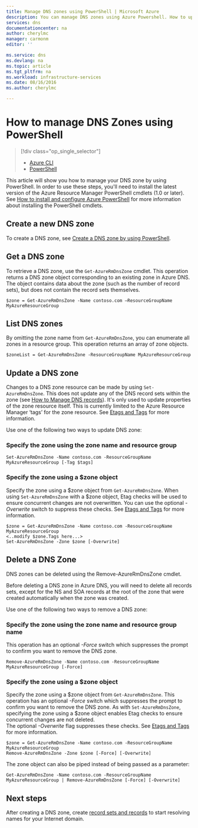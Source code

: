 ```yaml
---
title: Manage DNS zones using PowerShell | Microsoft Azure
description: You can manage DNS zones using Azure Powershell. How to update, delete and create DNS zones on Azure DNS
services: dns
documentationcenter: na
author: cherylmc
manager: carmonm
editor: ''

ms.service: dns
ms.devlang: na
ms.topic: article
ms.tgt_pltfrm: na
ms.workload: infrastructure-services
ms.date: 08/16/2016
ms.author: cherylmc

---
```

# How to manage DNS Zones using PowerShell
> [!div class="op_single_selector"]
> * [Azure CLI](dns-operations-dnszones-cli.md)
> * [PowerShell](dns-operations-dnszones.md)
> 
> 

This article will show you how to manage your DNS zone by using PowerShell. In order to use these steps, you'll need to install the latest version of the Azure Resource Manager PowerShell cmdlets (1.0 or later). See [How to install and configure Azure PowerShell](../powershell-install-configure.md) for more information about installing the PowerShell cmdlets.

## Create a new DNS zone
To create a DNS zone, see [Create a DNS zone by using PowerShell](dns-getstarted-create-dnszone.md).

## Get a DNS zone
To retrieve a DNS zone, use the `Get-AzureRmDnsZone` cmdlet. This operation returns a DNS zone object corresponding to an existing zone in Azure DNS. The object contains data about the zone (such as the number of record sets), but does not contain the record sets themselves.

    $zone = Get-AzureRmDnsZone -Name contoso.com –ResourceGroupName MyAzureResourceGroup

## List DNS zones
By omitting the zone name from `Get-AzureRmDnsZone`, you can enumerate all zones in a resource group. This operation returns an array of zone objects.

    $zoneList = Get-AzureRmDnsZone -ResourceGroupName MyAzureResourceGroup

## Update a DNS zone
Changes to a DNS zone resource can be made by using `Set-AzureRmDnsZone`. This does not update any of the DNS record sets within the zone (see [How to Manage DNS records](dns-operations-recordsets.md)). It's only used to update properties of the zone resource itself. This is currently limited to the Azure Resource Manager ‘tags’ for the zone resource. See [Etags and Tags](dns-getstarted-create-dnszone.md#Etags-and-tags) for more information.

Use one of the following two ways to update DNS zone:

### Specify the zone using the zone name and resource group
    Set-AzureRmDnsZone -Name contoso.com -ResourceGroupName MyAzureResourceGroup [-Tag $tags]

### Specify the zone using a $zone object
Specify the zone using a $zone object from `Get-AzureRmDnsZone`. When using `Set-AzureRmDnsZone` with a $zone object, Etag checks will be used to ensure concurrent changes are not overwritten. You can use the optional *-Overwrite* switch to suppress these checks. See [Etags and Tags](dns-getstarted-create-dnszone.md#Etags-and-tags) for more information.

    $zone = Get-AzureRmDnsZone -Name contoso.com -ResourceGroupName MyAzureResourceGroup
    <..modify $zone.Tags here...>
    Set-AzureRmDnsZone -Zone $zone [-Overwrite]


## Delete a DNS Zone
DNS zones can be deleted using the Remove-AzureRmDnsZone cmdlet.

Before deleting a DNS zone in Azure DNS, you will need to delete all records sets, except for the NS and SOA records at the root of the zone that were created automatically when the zone was created.  

Use one of the following two ways to remove a DNS zone:

### Specify the zone using the zone name and resource group name
This operation has an optional *-Force* switch which suppresses the prompt to confirm you want to remove the DNS zone.

    Remove-AzureRmDnsZone -Name contoso.com -ResourceGroupName MyAzureResourceGroup [-Force] 

### Specify the zone using a $zone object
Specify the zone using a $zone object from `Get-AzureRmDnsZone`. This operation has an optional *-Force* switch which suppresses the prompt to confirm you want to remove the DNS zone. As with `Set-AzureRmDnsZone`, specifying the zone using a $zone object enables Etag checks to ensure concurrent changes are not deleted. <BR>
The optional *-Overwrite* flag suppresses these checks. See [Etags and Tags](dns-getstarted-create-dnszone.md#Etags-and-tags) for more information.

    $zone = Get-AzureRmDnsZone -Name contoso.com -ResourceGroupName MyAzureResourceGroup
    Remove-AzureRmDnsZone -Zone $zone [-Force] [-Overwrite]



The zone object can also be piped instead of being passed as a parameter:

    Get-AzureRmDnsZone -Name contoso.com -ResourceGroupName MyAzureResourceGroup | Remove-AzureRmDnsZone [-Force] [-Overwrite]

## Next steps
After creating a DNS zone, create [record sets and records](dns-getstarted-create-recordset.md) to start resolving names for your Internet domain.

